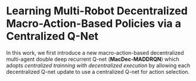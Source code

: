 # Learning Multi-Robot Decentralized Macro-Action-Based Policies via a Centralized Q-Net

In this work, we first introduce a new macro-action-based decentralized multi-agent double deep recurrent Q-net (**MacDec-MADDRQN**) which adopts *centralized trainning with decentralized execution* by allowing each decentralized Q-net update to use a centralized Q-net for action selection.
